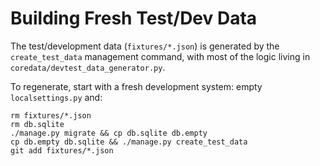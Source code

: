 # Building Fresh Test/Dev Data

The test/development data (`fixtures/*.json`) is generated by the `create_test_data` management command, with most of the logic living in `coredata/devtest_data_generator.py`.

To regenerate, start with a fresh development system: empty `localsettings.py` and:

```shell
rm fixtures/*.json
rm db.sqlite
./manage.py migrate && cp db.sqlite db.empty
cp db.empty db.sqlite && ./manage.py create_test_data
git add fixtures/*.json
```

